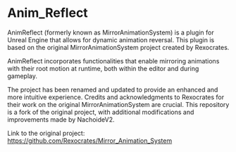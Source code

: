 # Anim_Reflect
AnimReflect (formerly known as MirrorAnimationSystem) is a plugin for Unreal Engine that allows for dynamic animation reversal. This plugin is based on the original MirrorAnimationSystem project created by Rexocrates.

AnimReflect incorporates functionalities that enable mirroring animations with their root motion at runtime, both within the editor and during gameplay.

The project has been renamed and updated to provide an enhanced and more intuitive experience. Credits and acknowledgments to Rexocrates for their work on the original MirrorAnimationSystem are crucial. This repository is a fork of the original project, with additional modifications and improvements made by NachoideV2.

Link to the original project: https://github.com/Rexocrates/Mirror_Animation_System
